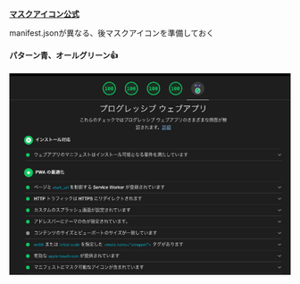 [**マスクアイコン公式**](https://web.dev/maskable-icon-audit/?utm_source=lighthouse&utm_medium=devtools)  

manifest.jsonが異なる、後マスクアイコンを準備しておく  

#### パターン青、オールグリーン👍  
<img src="https://github.com/ryosuke1256/image/blob/main/pwa2.png" />
